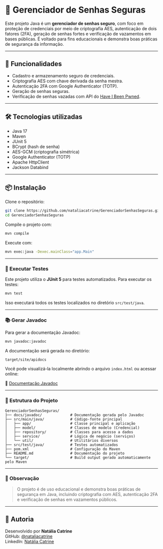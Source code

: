 # 🔐 Gerenciador de Senhas Seguras

Este projeto Java é um **gerenciador de senhas seguro**, com foco em proteção de credenciais por meio de criptografia AES, autenticação de dois fatores (2FA), geração de senhas fortes e verificação de vazamentos em bases públicas. É voltado para fins educacionais e demonstra boas práticas de segurança da informação.

---

## 🚀 Funcionalidades

- Cadastro e armazenamento seguro de credenciais.
- Criptografia AES com chave derivada da senha mestra.
- Autenticação 2FA com Google Authenticator (TOTP).
- Geração de senhas seguras.
- Verificação de senhas vazadas com API do [Have I Been Pwned](https://haveibeenpwned.com/).

---

## 🛠️ Tecnologias utilizadas

- Java 17
- Maven
- JUnit 5
- BCrypt (hash de senha)
- AES-GCM (criptografia simétrica)
- Google Authenticator (TOTP)
- Apache HttpClient
- Jackson Databind

---

## 📦 Instalação

Clone o repositório:

```bash
git clone https://github.com/nataliacatrine/GerenciadorSenhasSeguras.git
cd GerenciadorSenhasSeguras
```

Compile o projeto com:

```bash
mvn compile
```

Execute com:

```bash
mvn exec:java -Dexec.mainClass="app.Main"
```

---

### 🧪 Executar Testes

Este projeto utiliza o **JUnit 5** para testes automatizados. Para executar os testes:

```bash
mvn test
```

Isso executará todos os testes localizados no diretório `src/test/java`.

---

### 📚 Gerar Javadoc

Para gerar a documentação Javadoc:

```bash
mvn javadoc:javadoc
```

A documentação será gerada no diretório:

```
target/site/apidocs
```

Você pode visualizá-la localmente abrindo o arquivo `index.html` ou acessar online:

📄 [Documentação Javadoc](https://nataliacatrine.github.io/GerenciadorSenhasSeguras/javadoc/)

---

### 📁 Estrutura do Projeto

```
GerenciadorSenhasSeguras/
├── docs/javadoc/             # Documentação gerada pelo Javadoc
├── src/main/java/            # Código-fonte principal
│   ├── app/                  # Classe principal e aplicação
│   ├── model/                # Classes de modelo (Credencial)
│   ├── repository/           # Classes para acesso a dados
│   ├── service/              # Lógica de negócio (serviços)
│   └── util/                 # Utilitários diversos
├── src/test/java/            # Testes automatizados
├── pom.xml                   # Configuração do Maven
├── README.md                 # Documentação do projeto
└── target/                   # Build output gerado automaticamente pelo Maven

```

---

### 📝 Observação

> O projeto é de uso educacional e demonstra boas práticas de segurança em Java, incluindo criptografia com AES, autenticação 2FA e verificação de senhas em vazamentos públicos.

---

## 👤 Autoria

Desenvolvido por **Natália Catrine**  
GitHub: [@nataliacatrine](https://github.com/nataliacatrine)  
LinkedIn: [Natália Catrine](https://www.linkedin.com/in/nat%C3%A1lia-catrine-33689526b)

